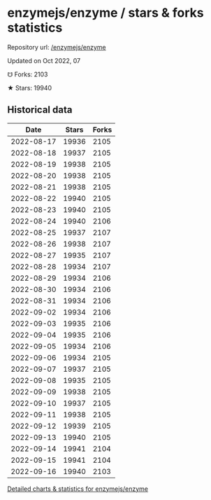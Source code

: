 # enzymejs/enzyme / stars & forks statistics

Repository url: [/enzymejs/enzyme](https://github.com/enzymejs/enzyme)

Updated on Oct 2022, 07

☋ Forks: 2103

★ Stars: 19940

## Historical data
| Date | Stars | Forks |
|------|-------|-------|
| 2022-08-17 | 19936 | 2105 | 
| 2022-08-18 | 19937 | 2105 | 
| 2022-08-19 | 19938 | 2105 | 
| 2022-08-20 | 19938 | 2105 | 
| 2022-08-21 | 19938 | 2105 | 
| 2022-08-22 | 19940 | 2105 | 
| 2022-08-23 | 19940 | 2105 | 
| 2022-08-24 | 19940 | 2106 | 
| 2022-08-25 | 19937 | 2107 | 
| 2022-08-26 | 19938 | 2107 | 
| 2022-08-27 | 19935 | 2107 | 
| 2022-08-28 | 19934 | 2107 | 
| 2022-08-29 | 19934 | 2106 | 
| 2022-08-30 | 19934 | 2106 | 
| 2022-08-31 | 19934 | 2106 | 
| 2022-09-02 | 19934 | 2106 | 
| 2022-09-03 | 19935 | 2106 | 
| 2022-09-04 | 19935 | 2106 | 
| 2022-09-05 | 19934 | 2106 | 
| 2022-09-06 | 19934 | 2105 | 
| 2022-09-07 | 19937 | 2105 | 
| 2022-09-08 | 19935 | 2105 | 
| 2022-09-09 | 19938 | 2105 | 
| 2022-09-10 | 19937 | 2105 | 
| 2022-09-11 | 19938 | 2105 | 
| 2022-09-12 | 19939 | 2105 | 
| 2022-09-13 | 19940 | 2105 | 
| 2022-09-14 | 19941 | 2104 | 
| 2022-09-15 | 19941 | 2104 | 
| 2022-09-16 | 19940 | 2103 | 


[Detailed charts & statistics for enzymejs/enzyme](https://reviewgithub.com/rep/enzymejs/enzyme)

